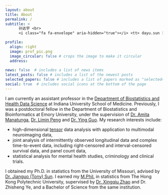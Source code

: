 ```yaml
---
layout: about
title: About
permalink: /
subtitle: > 
      孙达宇 <br>
      <i class="fa fa-envelope" aria-hidden="true"></i> <tt> dayu.sun [at] outlook.com </tt>

profile:
  align: right
  image: prof_pic.png
  image_circular: false # crops the image to make it circular
  address: 
    
news: false  # includes a list of news items
latest_posts: false # includes a list of the newest posts
selected_papers: false # includes a list of papers marked as "selected={true}"
social: true  # includes social icons at the bottom of the page
---
```


I am currently an assistant professor in the [Department of Biostatistics and Health Data Science](https://medicine.iu.edu/biostatistics) at Indiana University School of Medicine.
Previously, I was a postdoctoral fellow in the Department of Biostatistics and Bioinformatics at Emory University, under the supervision of [Dr. Amita Manatunga](https://sph.emory.edu/faculty/profile/index.php?FID=amita-manatunga-36), [Dr. Limin Peng](https://sph.emory.edu/faculty/profile/index.php?FID=limin-peng-338) and [Dr. Ying Guo](https://www.yingguo.us/).
My research interests include:
- high-dimensional [tensor](https://en.wikipedia.org/wiki/Tensor) data analysis with application to multimodal neuroimaging data,
- joint analysis of intermittently observed longitudinal data and complex time-to-event data, including right-censored and interval-censored survival data, and panel count data,
- statistical analysis for mental health studies, criminology and clinical trials.
 <!-- (collaborated with [Dr. Lin Liu](https://lindyliu0.wixsite.com/linliu/publications) at [FIU](https://www.fiu.edu/)) and clinical trials. -->



I obtained my Ph.D. in statistics from the University of Missouri, advised by [Dr. Jianguo (Tony) Sun](https://sunj.mufaculty.umsystem.edu/). I earned my [M.Phil.](https://en.wikipedia.org/wiki/Master_of_Philosophy) in statistics from The Hong Kong Polytechnic University, supervised by [Dr. Xingqiu Zhao](https://www.polyu.edu.hk/ama/people/academic-staff/prof-zhao-xingqiu/) and Dr. Zhisheng Ye, and a Bachelor of Science from the same institution. 


